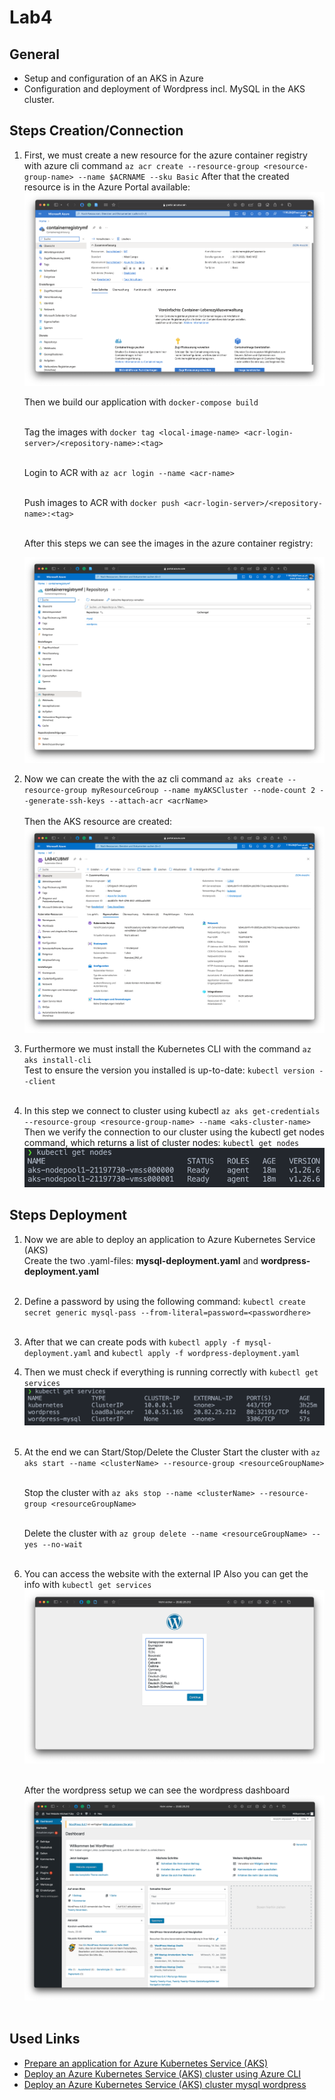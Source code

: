 # Lab4

## General
- Setup and configuration of an AKS in Azure
- Configuration and deployment of Wordpress incl. MySQL in the AKS cluster.

## Steps Creation/Connection

1. First, we must create a new resource for the azure container registry with azure cli command ```az acr create --resource-group <resource-group-name> --name $ACRNAME --sku Basic```
   After that the created resource is in the Azure Portal available: 
   ![Azure Container Registry](../Lab4/img/azure-container-registry.png)

   Then we build our application with ```docker-compose build``` <br><br>

   Tag the images with ```docker tag <local-image-name> <acr-login-server>/<repository-name>:<tag>```<br><br>

   Login to ACR with ```az acr login --name <acr-name>```<br><br>

   Push images to ACR with ```docker push <acr-login-server>/<repository-name>:<tag>```<br><br>

   After this steps we can see the images in the azure container registry:

   ![Azure Container Registry](../Lab4/img/azure-container-registry-2.png)

2. Now we can create the with the az cli command 
    ```az aks create --resource-group myResourceGroup --name myAKSCluster --node-count 2 --generate-ssh-keys --attach-acr <acrName> ``` <br><br>
   Then the AKS resource are created:
   ![AKS](../Lab4/img/aks-resource.png)

3. Furthermore we must install the Kubernetes CLI with the command ```az aks install-cli``` <br>
   Test to ensure the version you installed is up-to-date: ```kubectl version --client``` <br><br>

4. In this step we connect to cluster using kubectl ```az aks get-credentials --resource-group <resource-group-name> --name <aks-cluster-name>``` <br>
   Then we verify the connection to our cluster using the kubectl get nodes command, which returns a list of cluster nodes: ```kubectl get nodes``` <br>
   ![AKS Nodes](../Lab4/img/aks-nodes.png)

## Steps Deployment

1. Now we are able to deploy an application to Azure Kubernetes Service (AKS) <br>
   Create the two .yaml-files: **mysql-deployment.yaml** and **wordpress-deployment.yaml** <br><br>

2. Define a password by using the following command: ```kubectl create secret generic mysql-pass --from-literal=password=<passwordhere>``` <br><br>

3. After that we can create pods with ```kubectl apply -f mysql-deployment.yaml``` and ```kubectl apply -f wordpress-deployment.yaml```

4. Then we must check if everything is running correctly with ```kubectl get services```
   ![Running services](../Lab4/img/aks-services.png) <br><br>

5. At the end we can Start/Stop/Delete the Cluster
   Start the cluster with ```az aks start --name <clusterName> --resource-group <resourceGroupName>```<br><br>

   Stop the cluster with ```az aks stop --name <clusterName> --resource-group <resourceGroupName>```<br><br>

   Delete the cluster with ```az group delete --name <resourceGroupName> --yes --no-wait```<br><br>

6. You can access the website with the external IP
   Also you can get the info with ```kubectl get services```
   ![Running wordpress site](../Lab4/img/aks-wordpress-site.png) <br><br>

   After the wordpress setup we can see the wordpress dashboard
   ![Running wordpress dashboard](../Lab4/img/aks-wordpress-dashboard.png) <br><br>



## Used Links
- [Prepare an application for Azure Kubernetes Service (AKS)](https://learn.microsoft.com/en-us/azure/aks/tutorial-kubernetes-prepare-app)
- [Deploy an Azure Kubernetes Service (AKS) cluster using Azure CLI](https://learn.microsoft.com/en-us/azure/aks/learn/quick-kubernetes-deploy-cli)
- [Deploy an Azure Kubernetes Service (AKS) cluster mysql wordpress](https://kubernetes.io/docs/tutorials/stateful-application/mysql-wordpress-persistent-volume/)


